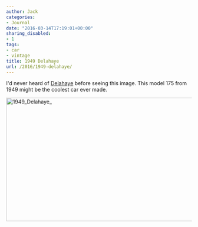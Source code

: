 ```yaml
---
author: Jack
categories:
- Journal
date: "2016-03-14T17:19:01+00:00"
sharing_disabled:
- 1
tags:
- car
- vintage
title: 1949 Delahaye
url: /2016/1949-delahaye/
---
```


I'd never heard of [Delahaye][1] before seeing this image. This model 175 from 1949 might be the coolest car ever made.

[<img src="https://farm3.staticflickr.com/2561/4143336746_48df7128c5_z.jpg?zz=1" alt="1949_Delahaye_" width="640" height="334" />][2]

&nbsp;

 [1]: https://en.wikipedia.org/wiki/Delahaye
 [2]: https://www.flickr.com/photos/95618388@N00/4143336746/
